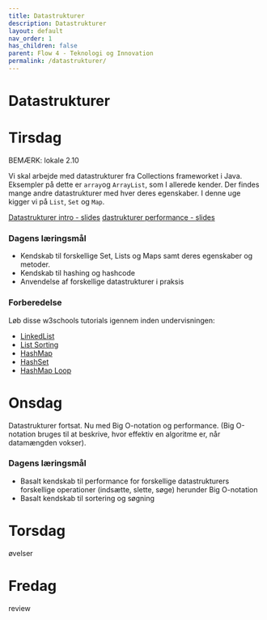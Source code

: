 ```yaml
---
title: Datastrukturer
description: Datastrukturer
layout: default
nav_order: 1
has_children: false
parent: Flow 4 - Teknologi og Innovation
permalink: /datastrukturer/
---
```


# Datastrukturer

# Tirsdag
BEMÆRK: lokale 2.10

Vi skal arbejde med datastrukturer fra Collections frameworket i Java.  Eksempler på dette er  ```array```og ```ArrayList```, som I allerede kender. Der findes mange andre datastrukturer med hver deres egenskaber. I denne uge kigger vi på ```List```, ```Set``` og ```Map```.

[Datastrukturer intro - slides](Datastrukturer.pdf)
[dastrukturer performance - slides](Datastrukturer-performance.pdf)

### Dagens læringsmål 
- Kendskab til forskellige Set, Lists og Maps samt deres egenskaber og metoder.
- Kendskab til hashing og hashcode
- Anvendelse af forskellige datastrukturer i praksis

### Forberedelse
Løb disse w3schools tutorials igennem inden undervisningen:
- [LinkedList](https://www.w3schools.com/java/java_linkedlist.asp)
- [List Sorting](https://www.w3schools.com/java/java_sort_list.asp)
- [HashMap](https://www.w3schools.com/java/java_hashmap.asp) 
- [HashSet](https://www.w3schools.com/java/java_hashset.asp)
- [HashMap Loop](https://www.w3schools.com/java/java_howto_loop_through_hashmap.asp)

# Onsdag
Datastrukturer fortsat. Nu med Big O-notation og performance. (Big O-notation bruges til at beskrive, hvor effektiv en algoritme er, når datamængden vokser).

### Dagens læringsmål
- Basalt kendskab til performance for forskellige datastrukturers forskellige operationer (indsætte, slette, søge) herunder Big O-notation
- Basalt kendskab til sortering og søgning

# Torsdag
øvelser

# Fredag
review
